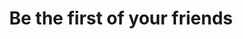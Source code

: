 ---
ee_id_show: '4282'
title: Be the first of your friends
url: be-the-first-of-your-friends
live_url:
year: '2015'
venue: Espace Louis Vuitton
state_country: Munich
type:
dates:
wwwnews:
credits:
pitch: "&nbsp;Exhibition in the back of an LV store!"
ps:
download:
layout: shows
---